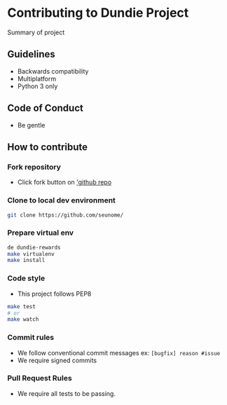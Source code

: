 # Contributing to Dundie Project

Summary of project


## Guidelines

- Backwards compatibility
- Multiplatform
- Python 3 only

## Code of Conduct

- Be gentle

## How to contribute

### Fork repository

- Click fork button on ['github repo](https://github.com/...)

### Clone to local dev environment

```bash
git clone https://github.com/seunome/
```
### Prepare virtual env

```bash
de dundie-rewards
make virtualenv
make install
```


### Code style

- This project follows PEP8

```bash
make test
# or
make watch
```

### Commit rules

- We follow conventional commit messages ex: `[bugfix] reason #issue`
- We require signed commits


### Pull Request Rules

- We require all tests to be passing.

